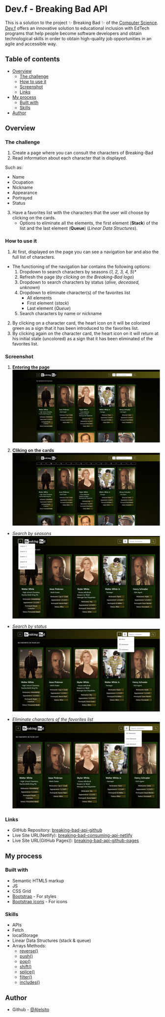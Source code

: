 # Dev.f - Breaking Bad API

This is a solution to the project ✨ Breaking Bad ✨ of the [Computer Science](https://www.devf.la/master/encoding/mx).\
[Dev.f](https://www.devf.la/) offers an innovative solution to educational inclusion with EdTech programs that help people become software developers and obtain technological skills in order to obtain high-quality job opportunities in an agile and accessible way.

## Table of contents

- [Overview](#overview)
  - [The challenge](#the-challenge)
  - [How to use it](#how-to-use-it)
  - [Screenshot](#screenshot)
  - [Links](#links)
- [My process](#my-process)
  - [Built with](#built-with)
  - [Skills](#skills)
- [Author](#author)

## Overview

### The challenge

1. Create a page where you can consult the characters of Breaking-Bad
2. Read information about each character that is displayed.

Such as:
- Name
- Ocupation
- Nickname
- Appearance
- Portrayed
- Status

3. Have a favorites list with the characters that the user will choose by clicking on the cards.
    - Options to eliminate all the elements, the first element (**Stack**) of the list and the last element (**Queue**) (*Linear Data Structures*).

### How to use it

1. At first, displayed on the page you can see a navigation bar and also the full list of characters.

- The functioning of the navigation bar contains the following options:
    1. Dropdown to search characters by seasons (*1, 2, 3, 4, 5*)*
    2. Refresh the page (*by clicking on the Breaking-Bad logo*)
    3. Dropdown to search characters by status (*alive, deceased, unknown*)
    4. Dropdown to eliminate character(s) of the favorites list
        * All elements
        * First element (*stack*)
        * Last element (*Queue*)
    5. Search characters by name or nickname

2. By clicking on a character card, the heart icon on it will be colorized green as a sign that it has been introduced to the favorites list.
3. By clicking again on the character card, the heart icon on it will return at his initial state (uncolored) as a sign that it has been eliminated of the favorites list.

### Screenshot

1. **Entering the page**
![](./assets/screenshots/Breaking-Bad-first-page.png)

2. **Cliking on the cards**
![](./assets/screenshots/Breaking-Bad-favorites-list.png)

- *Search by seasons*
![](./assets/screenshots/Breaking-Bad-search-by-seasons.png)

- *Search by status*
![](./assets/screenshots/Breaking-Bad-search-by-status.png)

- *Eliminate characters of the favorites list*
![](./assets/screenshots/Breaking-Bad-eliminate-characters-favorites-list.png)

### Links

- GitHub Repository: [breaking-bad-api-github](https://github.com/Alelsito/breaking-bad-api)
- Live Site URL(Netlify): [breaking-bad-consuming-api-netlify](https://breaking-bad-consuming-api.netlify.app/)
- Live Site URL(GitHub Pages)): [breaking-bad-api-github-pages](https://alelsito.github.io/breaking-bad-api/)

## My process

### Built with

- Semantic HTML5 markup
- JS
- CSS Grid
- [Bootstrap](https://getbootstrap.com/) - For styles
- [Bootstrap icons](https://icons.getbootstrap.com/) - For icons

### Skills

- APIs
- Fetch
- localStorage
- Linear Data Structures (stack & queue)
- Arrays Methods:
    * [reverse()](https://developer.mozilla.org/es/docs/Web/JavaScript/Reference/Global_Objects/Array/reverse)
    * [push()](https://developer.mozilla.org/es/docs/Web/JavaScript/Reference/Global_Objects/Array/push)
    * [pop()](https://developer.mozilla.org/es/docs/Web/JavaScript/Reference/Global_Objects/Array/pop)
    * [shift()](https://developer.mozilla.org/es/docs/Web/JavaScript/Reference/Global_Objects/Array/shift)
    * [splice()](https://developer.mozilla.org/es/docs/Web/JavaScript/Reference/Global_Objects/Array/splice)
    * [filter()](https://developer.mozilla.org/es/docs/Web/JavaScript/Reference/Global_Objects/Array/filter)
    * [includes()](https://developer.mozilla.org/es/docs/Web/JavaScript/Reference/Global_Objects/Array/includes)

## Author

- Github - [@Alelsito](https://github.com/Alelsito)

